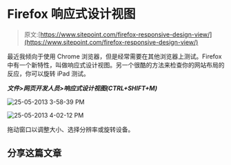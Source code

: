 # Firefox 响应式设计视图

> 原文:[https://www.sitepoint.com/firefox-responsive-design-view/](https://www.sitepoint.com/firefox-responsive-design-view/)

最近我倾向于使用 Chrome 浏览器，但是经常需要在其他浏览器上测试。Firefox 中有一个新特性，叫做响应式设计视图。另一个很酷的方法来检查你的网站布局的反应，你可以旋转 iPad 测试。

***文件>网页开发人员>响应式设计视图(CTRL+SHIFT+M)***

![25-05-2013 3-58-39 PM](../Images/a004bbe052ff24243eba372a8013ecf3.png)

![25-05-2013 4-02-12 PM](../Images/3b64e53dfc84499c8af903ab13d393f6.png)

拖动窗口以调整大小、选择分辨率或旋转设备。

## 分享这篇文章